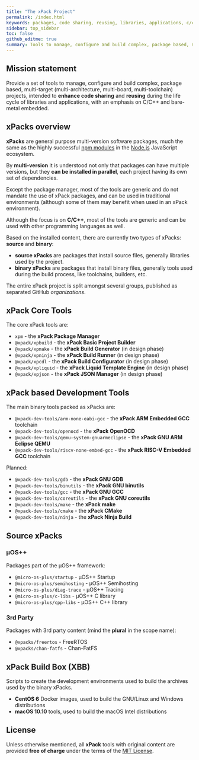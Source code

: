 ```yaml
---
title: "The xPack Project"
permalink: /index.html
keywords: packages, code sharing, reusing, libraries, applications, c/c++, embedded
sidebar: top_sidebar
toc: false
github_editme: true
summary: Tools to manage, configure and build complex, package based, multi-target projects.
---
```


## Mission statement

Provide a set of tools to manage, configure and build complex, package based, 
multi-target (multi-architecture, multi-board, multi-toolchain) projects, 
intended to **enhance code sharing** and **reusing** during the life
cycle of libraries and applications, with an emphasis on C/C++ and 
bare-metal embedded.

## xPacks overview

**xPacks** are general purpose multi-version software packages, 
much the same as the highly successful 
[npm modules](https://docs.npmjs.com/getting-started/what-is-npm) 
in the [Node.js](https://nodejs.org/en/) JavaScript ecosystem.

By **multi-version** it is understood not only that packages can have 
multiple versions, but they **can be installed in parallel**, each
project having its own set of dependencies.

Except the package manager, most of the tools are generic and do not 
mandate the use of xPack packages, and can be used in traditional 
environments (although some of them may benefit when used in an xPack
environment).

Although the focus is on **C/C++**, most of the tools are generic and
can be used with other programming languages as well.

Based on the installed content, there are currently two 
types of xPacks: **source** and **binary**:

- **source xPacks** are packages that install source files, 
generally libraries used by the project.
- **binary xPacks** are packages that install binary files, 
generally tools used during the build process, like toolchains,
builders, etc.

The entire xPack project is split amongst several groups,
published as separated GitHub _organizations_.

## xPack Core Tools

The core xPack tools are:

- `xpm` - the **xPack Package Manager**
- `@xpack/xpbuild` - the **xPack Basic Project Builder**
- `@xpack/xpmake` - the **xPack Build Generator** (in design phase)
- `@xpack/xpninja` - the **xPack Build Runner** (in design phase)
- `@xpack/xpcdl` - the **xPack Build Configurator** (in design phase)
- `@xpack/xpliquid` - the **xPack Liquid Template Engine** (in design phase)
- `@xpack/xpjson` - the **xPack JSON Manager** (in design phase)

## xPack based Development Tools

The main binary tools packed as xPacks are:

- `@xpack-dev-tools/arm-none-eabi-gcc` - the **xPack ARM Embedded GCC** toolchain
- `@xpack-dev-tools/openocd` - the **xPack OpenOCD**
- `@xpack-dev-tools/qemu-system-gnuarmeclipse` - the **xPack GNU ARM Eclipse QEMU**
- `@xpack-dev-tools/riscv-none-embed-gcc` - the **xPack RISC-V Embedded GCC** toolchain

Planned:

- `@xpack-dev-tools/gdb` - the **xPack GNU GDB**
- `@xpack-dev-tools/binutils` - the **xPack GNU binutils**
- `@xpack-dev-tools/gcc` - the **xPack GNU GCC**
- `@xpack-dev-tools/coreutils` - the **xPack GNU coreutils**
- `@xpack-dev-tools/make` - the **xPack make**
- `@xpack-dev-tools/cmake` - the **xPack CMake**
- `@xpack-dev-tools/ninja` - the **xPack Ninja Build**

## Source xPacks

### µOS++

Packages part of the µOS++ framework:

- `@micro-os-plus/startup` - µOS++ Startup
- `@micro-os-plus/semihosting` - µOS++ Semihosting
- `@micro-os-plus/diag-trace` - µOS++ Tracing
- `@micro-os-plus/c-libs` - µOS++ C library
- `@micro-os-plus/cpp-libs` - µOS++ C++ library
  
### 3rd Party

Packages with 3rd party content (mind the **plural** in the scope name):

- `@xpacks/freertos` - FreeRTOS
- `@xpacks/chan-fatfs` - Chan-FatFS

## xPack Build Box (XBB)

Scripts to create the development environments used to build the
archives used by the binary xPacks.

- **CentOS 6** Docker images, used to build the GNU/Linux and Windows 
  distributions
- **macOS 10.10** tools, used to build the macOS Intel distributions

## License

Unless otherwise mentioned, all **xPack** tools with original content 
are provided **free of charge** under the terms of the 
[MIT License](https://opensource.org/licenses/MIT).
